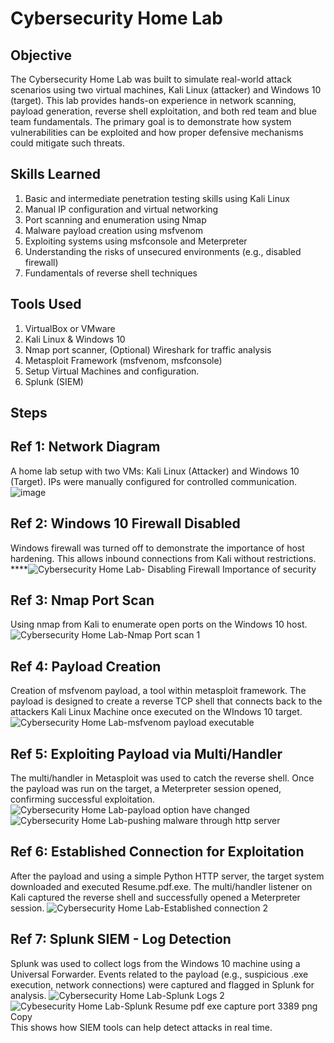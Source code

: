 # Cybersecurity Home Lab

## Objective
The Cybersecurity Home Lab was built to simulate real-world attack scenarios using two virtual machines, Kali Linux (attacker) and Windows 10 (target). This lab provides hands-on experience in network scanning, payload generation, reverse shell exploitation, and both red team and blue team fundamentals. The primary goal is to demonstrate how system vulnerabilities can be exploited and how proper defensive mechanisms could mitigate such threats.

## Skills Learned
1. Basic and intermediate penetration testing skills using Kali Linux
2. Manual IP configuration and virtual networking
3. Port scanning and enumeration using Nmap
4. Malware payload creation using msfvenom
5. Exploiting systems using msfconsole and Meterpreter
6. Understanding the risks of unsecured environments (e.g., disabled firewall)
7. Fundamentals of reverse shell techniques

## Tools Used
1. VirtualBox or VMware
2. Kali Linux & Windows 10
3. Nmap port scanner, (Optional) Wireshark for traffic analysis
4. Metasploit Framework (msfvenom, msfconsole)
5. Setup Virtual Machines and configuration.
6. Splunk (SIEM)
   
## Steps
## Ref 1: Network Diagram
A home lab setup with two VMs: Kali Linux (Attacker) and Windows 10 (Target). IPs were manually configured for controlled communication.
![image](https://github.com/user-attachments/assets/a46e925c-bf13-4462-869d-87d872a9be4b)

## Ref 2: Windows 10 Firewall Disabled
Windows firewall was turned off to demonstrate the importance of host hardening. This allows inbound connections from Kali without restrictions.
****![Cybersecurity Home Lab- Disabling Firewall Importance of security](https://github.com/user-attachments/assets/f772fd59-b842-4102-8231-276ce2a285c8)

## Ref 3: Nmap Port Scan
Using nmap from Kali to enumerate open ports on the Windows 10 host.
![Cybersecurity Home Lab-Nmap Port scan 1](https://github.com/user-attachments/assets/7a2cf844-1690-4901-900e-50353541177e)

## Ref 4: Payload Creation 
Creation of msfvenom payload, a tool within metasploit framework. The payload is designed to create a reverse TCP shell that connects back to the attackers Kali Linux Machine once executed on the WIndows 10 target.
![Cybersecurity Home Lab-msfvenom payload executable](https://github.com/user-attachments/assets/6dc3583b-48e1-4e95-9fbb-6291ad9e807f)

## Ref 5: Exploiting Payload via Multi/Handler
The multi/handler in Metasploit was used to catch the reverse shell. Once the payload was run on the target, a Meterpreter session opened, confirming successful exploitation.
![Cybersecurity Home Lab-payload option have changed](https://github.com/user-attachments/assets/d813cf46-426b-4253-aff1-c3197ab0a8e0)
![Cybersecurity Home Lab-pushing malware through http server](https://github.com/user-attachments/assets/a0599de8-fea5-4626-8a4b-c9fe5c1d7ae8)

## Ref 6: Established Connection for Exploitation
After the payload and using a simple Python HTTP server, the target system downloaded and executed Resume.pdf.exe. The multi/handler listener on Kali captured the reverse shell and successfully opened a Meterpreter session.
![Cybersecurity Home Lab-Established connection 2](https://github.com/user-attachments/assets/5f584500-db8b-494b-b0dc-4944661fcab2)

## Ref 7: Splunk SIEM - Log Detection
Splunk was used to collect logs from the Windows 10 machine using a Universal Forwarder. Events related to the payload (e.g., suspicious .exe execution, network connections) were captured and flagged in Splunk for analysis.
![Cybersecurity Home Lab-Splunk Logs 2](https://github.com/user-attachments/assets/ac872584-0f42-48b2-9366-86968ef22914)
![Cybesecurity Home Lab-Splunk Resume pdf exe capture port 3389 png Copy](https://github.com/user-attachments/assets/c3a5695b-26b5-4bd8-b0df-b5819894dd2a)
This shows how SIEM tools can help detect attacks in real time.
